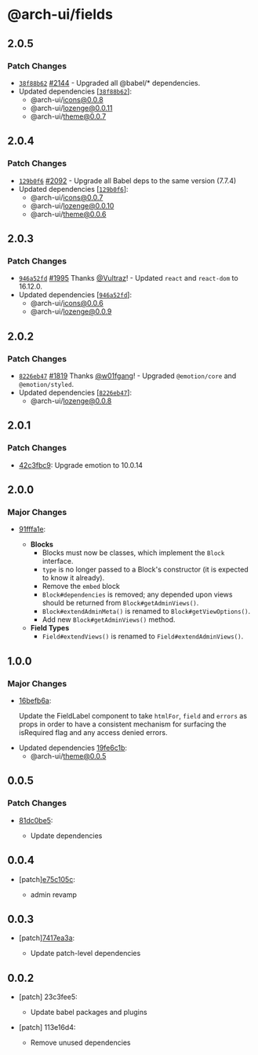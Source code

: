 # @arch-ui/fields

## 2.0.5

### Patch Changes

- [`38f88b62`](https://github.com/keystonejs/keystone/commit/38f88b62d9592d91b56528d4d9c40e9399440c4a) [#2144](https://github.com/keystonejs/keystone/pull/2144) - Upgraded all @babel/\* dependencies.
- Updated dependencies [[`38f88b62`](https://github.com/keystonejs/keystone/commit/38f88b62d9592d91b56528d4d9c40e9399440c4a)]:
  - @arch-ui/icons@0.0.8
  - @arch-ui/lozenge@0.0.11
  - @arch-ui/theme@0.0.7

## 2.0.4

### Patch Changes

- [`129b0f6`](https://github.com/keystonejs/keystone/commit/129b0f61f34adb7482901d2da4ddb14ce1aedd62) [#2092](https://github.com/keystonejs/keystone/pull/2092) - Upgrade all Babel deps to the same version (7.7.4)
- Updated dependencies [[`129b0f6`](https://github.com/keystonejs/keystone/commit/129b0f61f34adb7482901d2da4ddb14ce1aedd62)]:
  - @arch-ui/icons@0.0.7
  - @arch-ui/lozenge@0.0.10
  - @arch-ui/theme@0.0.6

## 2.0.3

### Patch Changes

- [`946a52fd`](https://github.com/keystonejs/keystone/commit/946a52fd7057bb73f4ffd465ef51498172926866) [#1995](https://github.com/keystonejs/keystone/pull/1995) Thanks [@Vultraz](https://github.com/Vultraz)! - Updated `react` and `react-dom` to 16.12.0.
- Updated dependencies [[`946a52fd`](https://github.com/keystonejs/keystone/commit/946a52fd7057bb73f4ffd465ef51498172926866)]:
  - @arch-ui/icons@0.0.6
  - @arch-ui/lozenge@0.0.9

## 2.0.2

### Patch Changes

- [`8226eb47`](https://github.com/keystonejs/keystone/commit/8226eb4709ea8ad5773c900eaaa96068d3cb6bad) [#1819](https://github.com/keystonejs/keystone/pull/1819) Thanks [@w01fgang](https://github.com/w01fgang)! - Upgraded `@emotion/core` and `@emotion/styled`.
- Updated dependencies [[`8226eb47`](https://github.com/keystonejs/keystone/commit/8226eb4709ea8ad5773c900eaaa96068d3cb6bad)]:
  - @arch-ui/lozenge@0.0.8

## 2.0.1

### Patch Changes

- [42c3fbc9](https://github.com/keystonejs/keystone-5/commit/42c3fbc9): Upgrade emotion to 10.0.14

## 2.0.0

### Major Changes

- [91fffa1e](https://github.com/keystonejs/keystone-5/commit/91fffa1e):

  - **Blocks**
    - Blocks must now be classes, which implement the `Block` interface.
    - `type` is no longer passed to a Block's constructor (it is expected to know it already).
    - Remove the `embed` block
    - `Block#dependencies` is removed; any depended upon views should be returned from `Block#getAdminViews()`.
    - `Block#extendAdminMeta()` is renamed to `Block#getViewOptions()`.
    - Add new `Block#getAdminViews()` method.
  - **Field Types**
    - `Field#extendViews()` is renamed to `Field#extendAdminViews()`.

## 1.0.0

### Major Changes

- [16befb6a](https://github.com/keystonejs/keystone-5/commit/16befb6a):

  Update the FieldLabel component to take `htmlFor`, `field` and `errors` as props in order to have a consistent mechanism for surfacing the isRequired flag and any access denied errors.

* Updated dependencies [19fe6c1b](https://github.com/keystonejs/keystone-5/commit/19fe6c1b):
  - @arch-ui/theme@0.0.5

## 0.0.5

### Patch Changes

- [81dc0be5](https://github.com/keystonejs/keystone-5/commit/81dc0be5):

  - Update dependencies

## 0.0.4

- [patch][e75c105c](https://github.com/keystonejs/keystone-5/commit/e75c105c):

  - admin revamp

## 0.0.3

- [patch][7417ea3a](https://github.com/keystonejs/keystone-5/commit/7417ea3a):

  - Update patch-level dependencies

## 0.0.2

- [patch] 23c3fee5:

  - Update babel packages and plugins

- [patch] 113e16d4:

  - Remove unused dependencies
